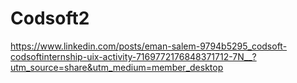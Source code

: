 # Codsoft2
https://www.linkedin.com/posts/eman-salem-9794b5295_codsoft-codsoftinternship-uix-activity-7169772176848371712-7N__?utm_source=share&utm_medium=member_desktop
